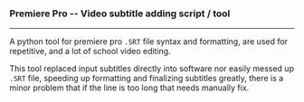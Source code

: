 ### Premiere Pro -- Video subtitle adding script / tool
-----------
A python tool for premiere pro `.SRT` file syntax and formatting, are used for repetitive, and a lot of school video editing.

This tool replaced input subtitles directly into software nor easily messed up `.SRT` file, speeding up formatting and finalizing subtitles greatly, there is a minor problem that if the line is too long that needs manually fix.


